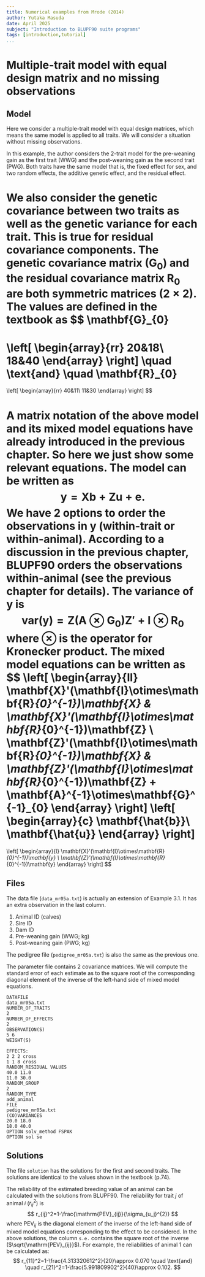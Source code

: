 ```yaml
---
title: Numerical examples from Mrode (2014)
author: Yutaka Masuda
date: April 2025
subject: "Introduction to BLUPF90 suite programs"
tags: [introduction,tutorial]
...
```


Multiple-trait model with equal design matrix and no missing observations
=========================================================================

Model
-----

Here we consider a multiple-trait model with equal design matrices, which means the same model is applied to all traits. We will consider a situation without missing observations.

In this example, the author considers the 2-trait model for the pre-weaning gain as the first trait (WWG) and the post-weaning gain as the second trait (PWG). Both traits have the same model that is, the fixed effect for sex, and two random effects, the additive genetic effect, and the residual effect.

We also consider the genetic covariance between two traits as well as the genetic variance for each trait. This is true for residual covariance components. The genetic covariance matrix ($\mathbf{G}_0$) and the residual covariance matrix $\mathbf{R}_0$ are both symmetric matrices ($2 \times 2$). The values are defined in the textbook as
$$
\mathbf{G}_{0}
=
\left[
\begin{array}{rr}
20&18\\
18&40
\end{array}
\right]
\quad
\text{and}
\quad
\mathbf{R}_{0}
=
\left[
\begin{array}{rr}
40&11\\
11&30
\end{array}
\right]
$$

A matrix notation of the above model and its mixed model equations have already introduced in the previous chapter. So here we just show some relevant equations. The model can be written as
$$
\mathbf{y} = \mathbf{Xb} + \mathbf{Zu} + \mathbf{e}.
$$
We have 2 options to order the observations in $\mathbf{y}$ (within-trait or within-animal). According to a discussion in the previous chapter, BLUPF90 orders the observations within-animal (see the previous chapter for details). The variance of $\mathbf{y}$ is
$$
\mathrm{var}(\mathbf{y}) = \mathbf{Z}\left(\mathbf{A} \otimes \mathbf{G}_{0}\right)\mathbf{Z}' + \mathbf{I} \otimes \mathbf{R}_{0}
$$
where $\otimes$ is the operator for Kronecker product. The mixed model equations can be written as
$$
\left[
\begin{array}{ll}
\mathbf{X}'(\mathbf{I}\otimes\mathbf{R}_{0}^{-1})\mathbf{X} & \mathbf{X}'(\mathbf{I}\otimes\mathbf{R}_{0}^{-1})\mathbf{Z} \\
\mathbf{Z}'(\mathbf{I}\otimes\mathbf{R}_{0}^{-1})\mathbf{X} & \mathbf{Z}'(\mathbf{I}\otimes\mathbf{R}_{0}^{-1})\mathbf{Z} + \mathbf{A}^{-1}\otimes\mathbf{G}^{-1}_{0}
\end{array}
\right]
\left[
\begin{array}{c}
\mathbf{\hat{b}}\\
\mathbf{\hat{u}}
\end{array}
\right]
=
\left[
\begin{array}{l}
\mathbf{X}'(\mathbf{I}\otimes\mathbf{R}_{0}^{-1})\mathbf{y} \\
\mathbf{Z}'(\mathbf{I}\otimes\mathbf{R}_{0}^{-1})\mathbf{y}
\end{array}
\right]
$$


Files
-----

The data file (`data_mr05a.txt`) is actually an extension of Example 3.1. It has an extra observation in the last column.

1. Animal ID (calves)
2. Sire ID
3. Dam ID
4. Pre-weaning gain (WWG; kg)
5. Post-weaning gain (PWG; kg)

The pedigree file (`pedigree_mr05a.txt`) is also the same as the previous one.

The parameter file contains 2 covariance matrices. We will compute the standard error of each estimate as to the square root of the corresponding diagonal element of the inverse of the left-hand side of mixed model equations.

~~~~~{language=blupf90 caption="param_mr05a.txt"}
DATAFILE
data_mr05a.txt
NUMBER_OF_TRAITS
2
NUMBER_OF_EFFECTS
2
OBSERVATION(S)
5 6
WEIGHT(S)

EFFECTS:
2 2 2 cross
1 1 8 cross
RANDOM_RESIDUAL VALUES
40.0 11.0
11.0 30.0
RANDOM_GROUP
2
RANDOM_TYPE
add_animal
FILE
pedigree_mr05a.txt
(CO)VARIANCES
20.0 18.0
18.0 40.0
OPTION solv_method FSPAK
OPTION sol se
~~~~~

Solutions
---------

The file `solution` has the solutions for the first and second traits. The solutions are identical to the values shown in the textbook (p.74).

The reliability of the estimated breeding value of an animal can be calculated with the solutions from BLUPF90. The reliability for trait $j$ of animal $i$ ($r_{ij}^2$) is
$$
r_{ij}^2=1-\frac{\mathrm{PEV}_{ij}}{\sigma_{u_j}^{2}}
$$
where $\mathrm{PEV}_{ij}$ is the diagonal element of the inverse of the left-hand side of mixed model equations corresponding to the effect to be considered. In the above solutions, the column `s.e.` contains the square root of the inverse ($\sqrt{\mathrm{PEV}_{ij}}$). For example, the reliabilities of animal 1 can be calculated as:
$$
r_{11}^2=1-\frac{4.313320612^2}{20}\approx 0.070
\quad
\text{and}
\quad
r_{21}^2=1-\frac{5.991809902^2}{40}\approx 0.102.
$$
